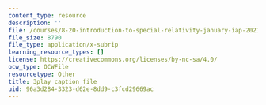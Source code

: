 ```yaml
---
content_type: resource
description: ''
file: /courses/8-20-introduction-to-special-relativity-january-iap-2021/96a3d2843323d62e8dd9c3fcd29669ac_icqwK_WyoII.srt
file_size: 8790
file_type: application/x-subrip
learning_resource_types: []
license: https://creativecommons.org/licenses/by-nc-sa/4.0/
ocw_type: OCWFile
resourcetype: Other
title: 3play caption file
uid: 96a3d284-3323-d62e-8dd9-c3fcd29669ac
---
```

